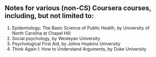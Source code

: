 ## Notes for various (non-CS) Coursera courses, including, but not limited to:

1. Epidemiology: The Basic Science of Public Health, by University of North Carolina at Chapel Hill
2. Social psychology, by Wesleyan University
3. Psychological First Aid, by Johns Hopkins University
4. Think Again I: How to Understand Arguments, by Duke University

